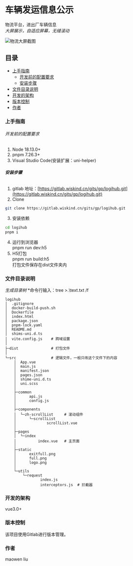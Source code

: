 # 车辆发运信息公示

物流平台，进出厂车辆信息<br />
*大屏展示，自适应屏幕，无缝滚动*

![物流大屏截图](https://gitee.com/liuamaowen/myproject/raw/master/image/logihub.jpg "物流大屏")

## 目录

- [上手指南](#上手指南)
  - [开发前的配置要求](#开发前的配置要求)
  - [安装步骤](#安装步骤)
- [文件目录说明](#文件目录说明)
- [开发的架构](#开发的架构)
- [版本控制](#版本控制)
- [作者](#作者)

### 上手指南
###### 开发前的配置要求

1. Node 18.13.0+
2. pnpm 7.26.3+
3. Visual Studio Code(安装扩展：uni-helper)

###### **安装步骤**

1. gitlab 地址：[https://gitlab.wiskind.cn/gits/gp/logihub.git](https://gitlab.wiskind.cn/gits/gp/logihub.git)
2. Clone

```sh
git clone https://gitlab.wiskind.cn/gits/gp/logihub.git
```
3. 安装依赖
```sh
cd logihub
pnpm i
```
4. 运行到浏览器<br />pnpm run dev:h5
5. H5打包<br />pnpm run build:h5<br />打包文件保存在dist文件夹内

### 文件目录说明
*生成目录树*
*命令行输入：tree >.\text.txt /f
```
logihub 
│  .gitignore
│  docker-build-push.sh
│  Dockerfile
│  index.html
│  package.json
│  pnpm-lock.yaml
│  README.md
│  shims-uni.d.ts
│  vite.config.js    # 跨域设置
│  
├─dist               # 打包文件
│                  
└─src                # 逻辑文件，一般只改这个文件下的内容
    │  App.vue
    │  main.js
    │  manifest.json
    │  pages.json
    │  shime-uni.d.ts
    │  uni.scss
    │  
    ├─common
    │      api.js
    │      config.js
    │      
    ├─components
    │  └─zh-scrollList     # 滚动组件
    │      └─scrollList
    │              scrollList.vue
    │              
    ├─pages
    │  └─index
    │          index.vue   # 主页面
    │          
    ├─static
    │      exitfull.png
    │      full.png
    │      logo.png
    │      
    └─utils
        └─request
                index.js
                interceptors.js  # 拦截器
```

### 开发的架构 

vue3.0+

### 版本控制

该项目使用Gitlab进行版本管理。

### 作者

maowen liu
